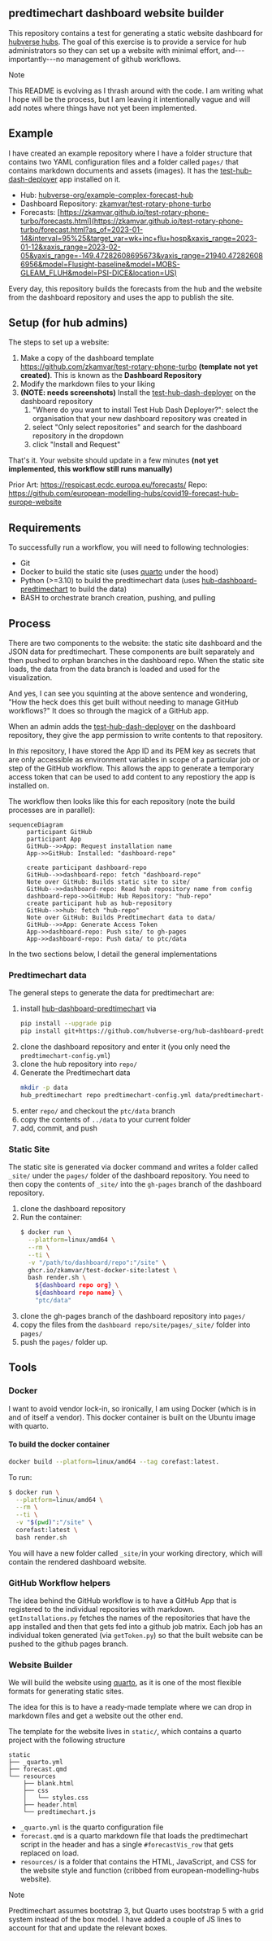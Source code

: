 ## predtimechart dashboard website builder

This repository contains a test for generating a static website dashboard for
[hubverse hubs](https://hubverse.io). The goal of this exercise is to provide a
service for hub administrators so they can set up a website with minimal effort,
and---importantly---no management of github workflows. 

> [!NOTE]
> This README is evolving as I thrash around with the code. I am writing what I
> hope will be the process, but I am leaving it intentionally vague and will add
> notes where things have not yet been implemented.

## Example

I have created an example repository where I have a folder structure that
contains two YAML configuration files and a folder called `pages/` that 
contains markdown documents and assets (images). It has the
[test-hub-dash-deployer](https://github.com/apps/test-hub-dash-deployer/installations/new)
app installed on it. 

- Hub: [hubverse-org/example-complex-forecast-hub](https://github.com/hubverse-org/example-complex-forecast-hub)
- Dashboard Repository: [zkamvar/test-rotary-phone-turbo](https://github.com/zkamvar/test-rotary-phone-turbo)
- Forecasts: [https://zkamvar.github.io/test-rotary-phone-turbo/forecasts.html](https://zkamvar.github.io/test-rotary-phone-turbo/forecast.html?as_of=2023-01-14&interval=95%25&target_var=wk+inc+flu+hosp&xaxis_range=2023-01-12&xaxis_range=2023-02-05&yaxis_range=-149.47282608695673&yaxis_range=21940.472826086956&model=Flusight-baseline&model=MOBS-GLEAM_FLUH&model=PSI-DICE&location=US)

Every day, this repository builds the forecasts from the hub and the website
from the dashboard repository and uses the app to publish the site. 


## Setup (for hub admins)

The steps to set up a website:

 1. Make a copy of the dashboard template https://github.com/zkamvar/test-rotary-phone-turbo **(template not yet created)**.
    This is known as the **Dashboard Repository**
 2. Modify the markdown files to your liking
 3. **(NOTE: needs screenshots)** Install the [test-hub-dash-deployer](https://github.com/apps/test-hub-dash-deployer/installations/new) on the dashboard repository
    1. "Where do you want to install Test Hub Dash Deployer?": select the organisation that your new dashboard repository was created in
    2. select "Only select repositories" and search for the dashboard repository in the dropdown
    3. click "Install and Request"

That's it. Your website should update in a few minutes **(not yet implemented, this workflow still runs manually)**

Prior Art: https://respicast.ecdc.europa.eu/forecasts/
Repo: https://github.com/european-modelling-hubs/covid19-forecast-hub-europe-website

## Requirements

To successfully run a workflow, you will need to following technologies:

 - Git
 - Docker to build the static site (uses [quarto](https://quarto.org) under the hood)
 - Python (>=3.10) to build the predtimechart data (uses
   [hub-dashboard-predtimechart](https://github.com/hubverse-org/hub-dashboard-predtimechart)
   to build the data)
 - BASH to orchestrate branch creation, pushing, and pulling


## Process

There are two components to the website: the static site dashboard and the JSON
data for predtimechart. These components are built separately and then pushed
to orphan branches in the dashboard repo. When the static site loads, the data
from the data branch is loaded and used for the visualization.

And yes, I can see you squinting at the above sentence and wondering, "How the
heck does this get built without needing to manage GitHub workflows?"
It does so through the magick of a GitHub app. 

When an admin adds the
[test-hub-dash-deployer](https://github.com/apps/test-hub-dash-deployer/installations/new)
on the dashboard repository, they give the app permission to write contents to
that repository. 

In _this_ repository, I have stored the App ID and its PEM key as secrets that
are only accessible as environment variables in scope of a particular job or 
step of the GitHub workflow. This allows the app to generate a temporary access
token that can be used to add content to any repostiory the app is installed on.

The workflow then looks like this for each repository 
(note the build processes are in parallel):

```mermaid
sequenceDiagram
     participant GitHub
     participant App
     GitHub-->>App: Request installation name
     App->>GitHub: Installed: "dashboard-repo"

     create participant dashboard-repo
     GitHub-->>dashboard-repo: fetch "dashboard-repo"
     Note over GitHub: Builds static site to site/
     GitHub-->>dashboard-repo: Read hub repository name from config
     dashboard-repo->>GitHub: Hub Repository: "hub-repo"
     create participant hub as hub-repository
     GitHub-->>hub: fetch "hub-repo"
     Note over GitHub: Builds Predtimechart data to data/
     GitHub-->>App: Generate Access Token
     App->>dashboard-repo: Push site/ to gh-pages
     App->>dashboard-repo: Push data/ to ptc/data
```

In the two sections below, I detail the general implementations

### Predtimechart data

The general steps to generate the data for predtimechart are:

1. install 
   [hub-dashboard-predtimechart](https://github.com/hubverse-org/hub-dashboard-predtimechart)
   via
   ```bash
   pip install --upgrade pip
   pip install git+https://github.com/hubverse-org/hub-dashboard-predtimechart
   ```
2. clone the dashboard repository and enter it (you only need the `predtimechart-config.yml`)
3. clone the hub repository into `repo/`
4. Generate the Predtimechart data
   ```bash
   mkdir -p data
   hub_predtimechart repo predtimechart-config.yml data/predtimechart-options.json data
   ```
5. enter `repo/` and checkout the `ptc/data` branch
6. copy the contents of `../data` to your current folder
7. add, commit, and push


### Static Site

The static site is generated via docker command and writes a folder called 
`_site/` under the `pages/` folder of the dashboard repository. You need to then
copy the contents of `_site/` into the `gh-pages` branch of the dashboard
repository. 


1. clone the dashboard repository
2. Run the container:
   ```bash
   $ docker run \
     --platform=linux/amd64 \
     --rm \
     --ti \
     -v "/path/to/dashboard/repo":"/site" \
     ghcr.io/zkamvar/test-docker-site:latest \
     bash render.sh \
       ${dashboard repo org} \
       ${dashboard repo name} \
       "ptc/data"
   ```
3. clone the gh-pages branch of the dashboard repository into `pages/`
4. copy the files from the `dashboard repo/site/pages/_site/` folder into `pages/`
5. push the `pages/` folder up. 


## Tools


### Docker

I want to avoid vendor lock-in, so ironically, I am using Docker (which is in and of itself a vendor).
This docker container is built on the Ubuntu image with quarto.

#### To build the docker container

```sh
docker build --platform=linux/amd64 --tag corefast:latest.
```

To run:

```sh
$ docker run \
  --platform=linux/amd64 \
  --rm \
  --ti \
  -v "$(pwd)":"/site" \
  corefast:latest \
  bash render.sh
```

You will have a new folder called `_site/`in your working directory, which will
contain the rendered dashboard website.

### GitHub Workflow helpers

The idea behind the GitHub workflow is to have a GitHub App that is registered
to the individual repositories with markdown. `getInstallations.py` fetches the
names of the repositories that have the app installed and then that gets fed 
into a github job matrix. Each job has an individual token generated (via
`getToken.py`) so that the built website can be pushed to the github pages
branch. 

### Website Builder

We will build the website using [quarto](https://quarto.org), as it is one of the most flexible formats for generating static sites.

The idea for this is to have a ready-made template where we can drop in markdown files and get a website out the other end. 

The template for the website lives in `static/`, which contains a quarto project with the following structure

```
static
├── _quarto.yml
├── forecast.qmd
└── resources
    ├── blank.html
    ├── css
    │   └── styles.css
    ├── header.html
    └── predtimechart.js
```

 - `_quarto.yml` is the quarto configuration file
 - `forecast.qmd` is a quarto markdown file that loads the predtimechart script in the header and has a single `#forecastVis_row` that gets replaced on load.
 - `resources/` is a folder that contains the HTML, JavaScript, and CSS for the website style and function (cribbed from european-modelling-hubs website).

> [!NOTE]
> Predtimechart assumes bootstrap 3, but Quarto uses bootstrap 5 with
> a grid system instead of the box model. I have added a couple of JS lines
> to account for that and update the relevant boxes.


